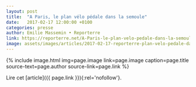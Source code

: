 ```yaml
---
layout: post
title:  "A Paris, le plan vélo pédale dans la semoule"
date:   2017-02-17 12:00:00 +0100
categories: presse
author: Emilie Massemin • Reporterre
link: https://reporterre.net/A-Paris-le-plan-velo-pedale-dans-la-semoule
image: assets/images/articles/2017-02-17-reporterre-plan-velo-pedale-dans-semoule.jpg
---
```


{% include image.html
            img=page.image
            link=page.image
            caption=page.title
            source-text=page.author
            source-link=page.link
%}

Lire cet [article]({{ page.link }}){:rel='nofollow'}.
